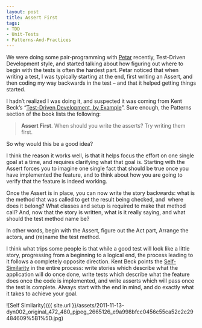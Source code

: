 ```yaml
---
layout: post
title: Assert First
tags:
- TDD
- Unit-Tests
- Patterns-And-Practices
---
```


We were doing some pair-programming with [Petar](http://petarvucetin.me/blog/) recently, Test-Driven Development style, and started talking about how figuring out where to begin with the tests is often the hardest part. Petar noticed that when writing a test, I was typically starting at the end, first writing an Assert, and then coding my way backwards in the test – and that it helped getting things started.  

I hadn’t realized I was doing it, and suspected it was coming from Kent Beck’s “[Test-Driven Development, by Example](http://www.amazon.com/Test-Driven-Development-Kent-Beck/dp/0321146530)”. Sure enough, the Patterns section of the book lists the following:  

> **Assert First**. When should you write the asserts? Try writing them first.

So why would this be a good idea?  

I think the reason it works well, is that it helps focus the effort on one single goal at a time, and requires clarifying what that goal is. Starting with the Assert forces you to imagine one single fact that should be true once you have implemented the feature, and to think about how you are going to verify that the feature is indeed working.  

Once the Assert is in place, you can now write the story backwards: what is the method that was called to get the result being checked, and&#160; where does it belong? What classes and setup is required to make that method call? And, now that the story is written, what is it really saying, and what should the test method name be?  

In other words, begin with the Assert, figure out the Act part, Arrange the actors, and (re)name the test method.  

I think what trips some people is that while a good test will look like a little story, progressing from a beginning to a logical end, the process leading to it follows a completely opposite direction. Kent Beck points the [Self-Similarity](http://en.wikipedia.org/wiki/Self-similarity) in the entire process: write stories which describe what the application will do once done, write tests which describe what the feature does once the code is implemented, and write asserts which will pass once the test is complete. Always start with the end in mind, and do exactly what it takes to achieve your goal.  

![Self Similarity]({{ site.url }}/assets/2011-11-13-dyn002_original_472_480_pjpeg_2665126_e9a998bfcc0456c55ca52c2c29484609%5B1%5D.jpg)
